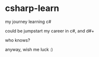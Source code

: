 # csharp-learn

my journey learning c#

could be jumpstart my career in c#, and d#+

who knows?

anyway, wish me luck :)